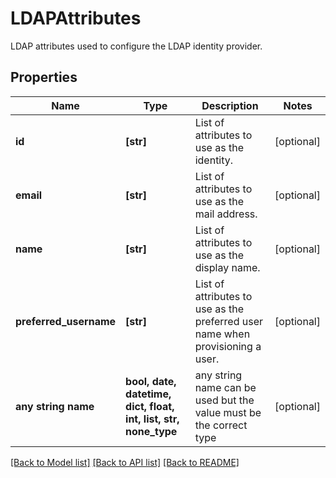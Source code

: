 # LDAPAttributes

LDAP attributes used to configure the LDAP identity provider.

## Properties
Name | Type | Description | Notes
------------ | ------------- | ------------- | -------------
**id** | **[str]** | List of attributes to use as the identity. | [optional] 
**email** | **[str]** | List of attributes to use as the mail address. | [optional] 
**name** | **[str]** | List of attributes to use as the display name. | [optional] 
**preferred_username** | **[str]** | List of attributes to use as the preferred user name when provisioning a user. | [optional] 
**any string name** | **bool, date, datetime, dict, float, int, list, str, none_type** | any string name can be used but the value must be the correct type | [optional]

[[Back to Model list]](../README.md#documentation-for-models) [[Back to API list]](../README.md#documentation-for-api-endpoints) [[Back to README]](../README.md)


